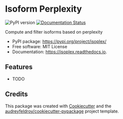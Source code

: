 # Isoform Perplexity

![PyPI version](https://img.shields.io/pypi/v/isoplex.svg)
[![Documentation Status](https://readthedocs.org/projects/isoplex/badge/?version=latest)](https://isoplex.readthedocs.io/en/latest/?version=latest)

Compute and filter isoforms based on perplexity

* PyPI package: https://pypi.org/project/isoplex/
* Free software: MIT License
* Documentation: https://isoplex.readthedocs.io.

## Features

* TODO

## Credits

This package was created with [Cookiecutter](https://github.com/audreyfeldroy/cookiecutter) and the [audreyfeldroy/cookiecutter-pypackage](https://github.com/audreyfeldroy/cookiecutter-pypackage) project template.

